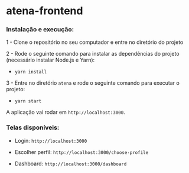 # atena-frontend


### Instalação e execução:

1 - Clone o repositório no seu computador e entre no diretório do projeto

2 - Rode o seguinte comando para instalar as dependências do projeto (necessário instalar Node.js e Yarn):

- ```yarn install```

3 - Entre no diretório `atena` e rode o seguinte comando para executar o projeto:

- ```yarn start```

A aplicação vai rodar em `http://localhost:3000`.


### Telas disponíveis:

- Login: `http://localhost:3000`

- Escolher perfil: `http://localhost:3000/choose-profile`

- Dashboard: `http://localhost:3000/dashboard`
